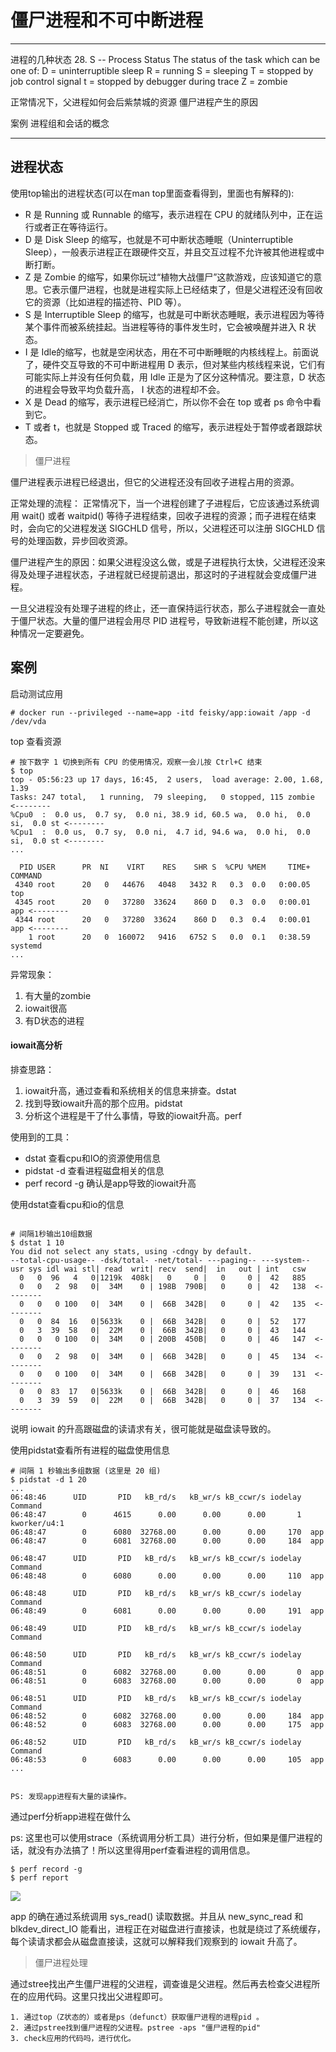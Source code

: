 # 僵尸进程和不可中断进程
-----

进程的几种状态
     28. S  --  Process Status
           The status of the task which can be one of:
               D = uninterruptible sleep
               R = running
               S = sleeping
               T = stopped by job control signal
               t = stopped by debugger during trace
               Z = zombie

正常情况下，父进程如何会后紫禁城的资源 
僵尸进程产生的原因


案例
  进程组和会话的概念

------


## 进程状态

使用top输出的进程状态(可以在man top里面查看得到，里面也有解释的): 

- R 是 Running 或 Runnable 的缩写，表示进程在 CPU 的就绪队列中，正在运行或者正在等待运行。
- D 是 Disk Sleep 的缩写，也就是不可中断状态睡眠（Uninterruptible Sleep），一般表示进程正在跟硬件交互，并且交互过程不允许被其他进程或中断打断。
- Z 是 Zombie 的缩写，如果你玩过“植物大战僵尸”这款游戏，应该知道它的意思。它表示僵尸进程，也就是进程实际上已经结束了，但是父进程还没有回收它的资源（比如进程的描述符、PID 等）。
- S 是 Interruptible Sleep 的缩写，也就是可中断状态睡眠，表示进程因为等待某个事件而被系统挂起。当进程等待的事件发生时，它会被唤醒并进入 R 状态。
- I 是 Idle的缩写，也就是空闲状态，用在不可中断睡眠的内核线程上。前面说了，硬件交互导致的不可中断进程用 D 表示，但对某些内核线程来说，它们有可能实际上并没有任何负载，用 Idle 正是为了区分这种情况。要注意，D 状态的进程会导致平均负载升高， I 状态的进程却不会。
- X 是 Dead 的缩写，表示进程已经消亡，所以你不会在 top 或者 ps 命令中看到它。
- T 或者 t，也就是 Stopped 或 Traced 的缩写，表示进程处于暂停或者跟踪状态。

> 僵尸进程

僵尸进程表示进程已经退出，但它的父进程还没有回收子进程占用的资源。

正常处理的流程： 正常情况下，当一个进程创建了子进程后，它应该通过系统调用 wait() 或者 waitpid() 等待子进程结束，回收子进程的资源；而子进程在结束时，会向它的父进程发送 SIGCHLD 信号，所以，父进程还可以注册 SIGCHLD 信号的处理函数，异步回收资源。

僵尸进程产生的原因：如果父进程没这么做，或是子进程执行太快，父进程还没来得及处理子进程状态，子进程就已经提前退出，那这时的子进程就会变成僵尸进程。

一旦父进程没有处理子进程的终止，还一直保持运行状态，那么子进程就会一直处于僵尸状态。大量的僵尸进程会用尽 PID 进程号，导致新进程不能创建，所以这种情况一定要避免。


## 案例

启动测试应用

```
# docker run --privileged --name=app -itd feisky/app:iowait /app -d /dev/vda
```

top 查看资源

```
# 按下数字 1 切换到所有 CPU 的使用情况，观察一会儿按 Ctrl+C 结束
$ top
top - 05:56:23 up 17 days, 16:45,  2 users,  load average: 2.00, 1.68, 1.39
Tasks: 247 total,   1 running,  79 sleeping,   0 stopped, 115 zombie <--------
%Cpu0  :  0.0 us,  0.7 sy,  0.0 ni, 38.9 id, 60.5 wa,  0.0 hi,  0.0 si,  0.0 st <--------
%Cpu1  :  0.0 us,  0.7 sy,  0.0 ni,  4.7 id, 94.6 wa,  0.0 hi,  0.0 si,  0.0 st <--------
...

  PID USER      PR  NI    VIRT    RES    SHR S  %CPU %MEM     TIME+ COMMAND
 4340 root      20   0   44676   4048   3432 R   0.3  0.0   0:00.05 top
 4345 root      20   0   37280  33624    860 D   0.3  0.0   0:00.01 app <--------
 4344 root      20   0   37280  33624    860 D   0.3  0.4   0:00.01 app <--------
    1 root      20   0  160072   9416   6752 S   0.0  0.1   0:38.59 systemd
...

```

异常现象：
1. 有大量的zombie
2. iowait很高
3. 有D状态的进程

#### iowait高分析

排查思路：
1. iowait升高，通过查看和系统相关的信息来排查。dstat
2. 找到导致iowait升高的那个应用。pidstat
3. 分析这个进程是干了什么事情，导致的iowait升高。perf

使用到的工具：
- dstat 查看cpu和IO的资源使用信息
- pidstat -d 查看进程磁盘相关的信息
- perf record -g 确认是app导致的iowait升高

使用dstat查看cpu和io的信息

```

# 间隔1秒输出10组数据
$ dstat 1 10
You did not select any stats, using -cdngy by default.
--total-cpu-usage-- -dsk/total- -net/total- ---paging-- ---system--
usr sys idl wai stl| read  writ| recv  send|  in   out | int   csw
  0   0  96   4   0|1219k  408k|   0     0 |   0     0 |  42   885
  0   0   2  98   0|  34M    0 | 198B  790B|   0     0 |  42   138  <--------
  0   0   0 100   0|  34M    0 |  66B  342B|   0     0 |  42   135  <--------
  0   0  84  16   0|5633k    0 |  66B  342B|   0     0 |  52   177
  0   3  39  58   0|  22M    0 |  66B  342B|   0     0 |  43   144
  0   0   0 100   0|  34M    0 | 200B  450B|   0     0 |  46   147  <--------
  0   0   2  98   0|  34M    0 |  66B  342B|   0     0 |  45   134  <--------
  0   0   0 100   0|  34M    0 |  66B  342B|   0     0 |  39   131  <--------
  0   0  83  17   0|5633k    0 |  66B  342B|   0     0 |  46   168
  0   3  39  59   0|  22M    0 |  66B  342B|   0     0 |  37   134  <--------

```
说明 iowait 的升高跟磁盘的读请求有关，很可能就是磁盘读导致的。


使用pidstat查看所有进程的磁盘使用信息

```
# 间隔 1 秒输出多组数据 (这里是 20 组)
$ pidstat -d 1 20
...
06:48:46      UID       PID   kB_rd/s   kB_wr/s kB_ccwr/s iodelay  Command
06:48:47        0      4615      0.00      0.00      0.00       1  kworker/u4:1
06:48:47        0      6080  32768.00      0.00      0.00     170  app
06:48:47        0      6081  32768.00      0.00      0.00     184  app

06:48:47      UID       PID   kB_rd/s   kB_wr/s kB_ccwr/s iodelay  Command
06:48:48        0      6080      0.00      0.00      0.00     110  app

06:48:48      UID       PID   kB_rd/s   kB_wr/s kB_ccwr/s iodelay  Command
06:48:49        0      6081      0.00      0.00      0.00     191  app

06:48:49      UID       PID   kB_rd/s   kB_wr/s kB_ccwr/s iodelay  Command

06:48:50      UID       PID   kB_rd/s   kB_wr/s kB_ccwr/s iodelay  Command
06:48:51        0      6082  32768.00      0.00      0.00       0  app
06:48:51        0      6083  32768.00      0.00      0.00       0  app

06:48:51      UID       PID   kB_rd/s   kB_wr/s kB_ccwr/s iodelay  Command
06:48:52        0      6082  32768.00      0.00      0.00     184  app
06:48:52        0      6083  32768.00      0.00      0.00     175  app

06:48:52      UID       PID   kB_rd/s   kB_wr/s kB_ccwr/s iodelay  Command
06:48:53        0      6083      0.00      0.00      0.00     105  app
...


PS: 发现app进程有大量的读操作。

```

通过perf分析app进程在做什么

ps: 这里也可以使用strace（系统调用分析工具）进行分析，但如果是僵尸进程的话，就没有办法搞了！所以这里得用perf查看进程的调用信息。

```
$ perf record -g
$ perf report

```

![](img/interrupt.jpg)

app 的确在通过系统调用 sys_read() 读取数据。并且从 new_sync_read 和 blkdev_direct_IO 能看出，进程正在对磁盘进行直接读，也就是绕过了系统缓存，每个读请求都会从磁盘直接读，这就可以解释我们观察到的 iowait 升高了。


> 僵尸进程处理

通过stree找出产生僵尸进程的父进程，调查谁是父进程。然后再去检查父进程所在的应用代码。这里只找出父进程即可。


```
1. 通过top（Z状态的）或者是ps（defunct）获取僵尸进程的进程pid 。
2. 通过pstree找到僵尸进程的父进程。pstree -aps "僵尸进程的pid"
3. check应用的代码吗，进行优化。
```


